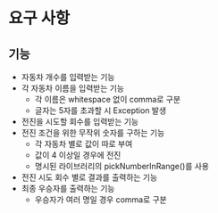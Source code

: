 # 요구 사항

## 기능

- 자동차 개수를 입력받는 기능
- 각 자동차 이름을 입력받는 기능
    + 각 이름은 whitespace 없이 comma로 구분
    + 글자는 5자를 초과할 시 Exception 발생
- 전진을 시도할 회수를 입력받는 기능
- 전진 조건을 위한 무작위 숫자를 구하는 기능
    + 각 자동차 별로 값이 따로 부여
    + 값이 4 이상일 경우에 전진
    + 명시된 라이브러리의 pickNumberInRange()를 사용
- 전진 시도 회수 별로 결과를 출력하는 기능
- 최종 우승자를 출력하는 기능
    + 우승자가 여러 명일 경우 comma로 구분
